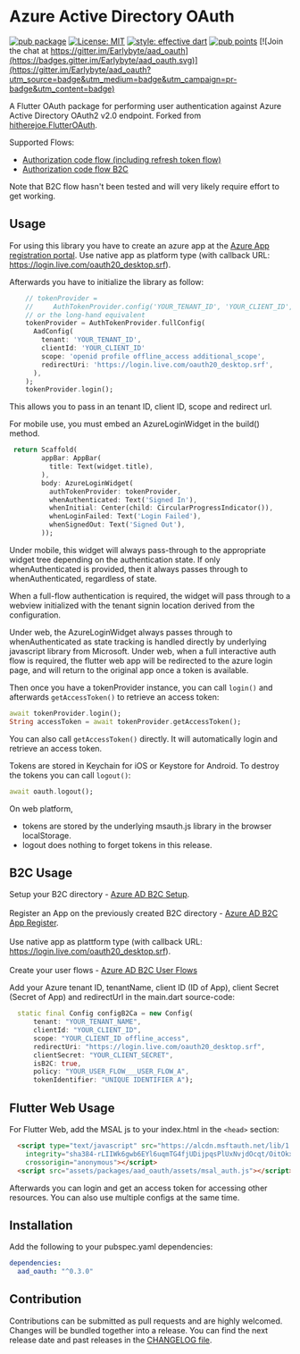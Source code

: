 # Azure Active Directory OAuth

[![pub package](https://img.shields.io/pub/v/aad_oauth.svg)](https://pub.dartlang.org/packages/aad_oauth)
[![License: MIT](https://img.shields.io/badge/license-MIT-blue.svg)](https://opensource.org/licenses/MIT)
[![style: effective dart](https://img.shields.io/badge/style-effective_dart-40c4ff.svg)](https://github.com/tenhobi/effective_dart)
[![pub points](https://badges.bar/aad_oauth/pub%20points)](https://pub.dev/packages/aad_oauth/score) 
[![Join the chat at https://gitter.im/Earlybyte/aad_oauth](https://badges.gitter.im/Earlybyte/aad_oauth.svg)](https://gitter.im/Earlybyte/aad_oauth?utm_source=badge&utm_medium=badge&utm_campaign=pr-badge&utm_content=badge)

A Flutter OAuth package for performing user authentication against Azure Active Directory OAuth2 v2.0 endpoint. Forked from [hitherejoe.FlutterOAuth](https://github.com/hitherejoe/FlutterOAuth).

Supported Flows:

- [Authorization code flow (including refresh token flow)](https://docs.microsoft.com/en-us/azure/active-directory/develop/v2-oauth2-auth-code-flow)
- [Authorization code flow B2C](https://docs.microsoft.com/en-us/azure/active-directory-b2c/authorization-code-flow)

Note that B2C flow hasn't been tested and will very likely require effort to get working.

## Usage

For using this library you have to create an azure app at the [Azure App registration portal](https://apps.dev.microsoft.com/). Use native app as platform type (with callback URL: https://login.live.com/oauth20_desktop.srf).

Afterwards you have to initialize the library as follow:

```dart
    // tokenProvider =
    //     AuthTokenProvider.config('YOUR_TENANT_ID', 'YOUR_CLIENT_ID', 'additional_scope');
    // or the long-hand equivalent
    tokenProvider = AuthTokenProvider.fullConfig(
      AadConfig(
        tenant: 'YOUR_TENANT_ID',
        clientId: 'YOUR_CLIENT_ID'
        scope: 'openid profile offline_access additional_scope',
        redirectUri: 'https://login.live.com/oauth20_desktop.srf',
      ),
    );
    tokenProvider.login();

```

This allows you to pass in an tenant ID, client ID, scope and redirect url.

For mobile use, you must embed an AzureLoginWidget in the build() method.
```dart
 return Scaffold(
        appBar: AppBar(
          title: Text(widget.title),
        ),
        body: AzureLoginWidget(
          authTokenProvider: tokenProvider,
          whenAuthenticated: Text('Signed In'),
          whenInitial: Center(child: CircularProgressIndicator()),
          whenLoginFailed: Text('Login Failed'),
          whenSignedOut: Text('Signed Out'),
        ));
```
Under mobile, this widget will always pass-through to the appropriate widget tree depending
on the authentication state. If only whenAuthenticated is provided, then it always passes
through to whenAuthenticated, regardless of state. 

When a full-flow authentication is required, the widget will pass through to a webview
initialized with the tenant signin location derived from the configuration.

Under web, the AzureLoginWidget always passes through to whenAuthenticated as state tracking
is handled directly by underlying javascript library from Microsoft. Under web, when a full
interactive auth flow is required, the flutter web app will be redirected to the azure login
page, and will return to the original app once a token is available.

Then once you have a tokenProvider instance, you can call `login()` and afterwards `getAccessToken()` to retrieve an access token:

```dart
await tokenProvider.login();
String accessToken = await tokenProvider.getAccessToken();
```



You can also call `getAccessToken()` directly. It will automatically login and retrieve an access token.

Tokens are stored in Keychain for iOS or Keystore for Android. To destroy the tokens you can call `logout()`:

```dart
await oauth.logout();
```

On web platform,
* tokens are stored by the underlying msauth.js library in the browser localStorage.
* logout does nothing to forget tokens in this release.

## B2C Usage

Setup your B2C directory - [Azure AD B2C Setup](https://docs.microsoft.com/en-us/azure/active-directory-b2c/tutorial-create-tenant/).
<br></br>Register an App on the previously created B2C directory - [Azure AD B2C App Register](https://docs.microsoft.com/en-us/azure/active-directory-b2c/tutorial-register-applications?tabs=applications).
<br></br>Use native app as plattform type (with callback URL: https://login.live.com/oauth20_desktop.srf).
<br></br>Create your user flows - [Azure AD B2C User Flows](https://docs.microsoft.com/en-us/azure/active-directory-b2c/tutorial-create-user-flows)

Add your Azure tenant ID, tenantName, client ID (ID of App), client Secret (Secret of App) and redirectUrl in the main.dart source-code:

```dart
  static final Config configB2Ca = new Config(
      tenant: "YOUR_TENANT_NAME",
      clientId: "YOUR_CLIENT_ID",
      scope: "YOUR_CLIENT_ID offline_access",
      redirectUri: "https://login.live.com/oauth20_desktop.srf",
      clientSecret: "YOUR_CLIENT_SECRET",
      isB2C: true,
      policy: "YOUR_USER_FLOW___USER_FLOW_A",
      tokenIdentifier: "UNIQUE IDENTIFIER A");
```

## Flutter Web Usage
For Flutter Web, add the MSAL js to your index.html in the `<head>` section:
```html
  <script type="text/javascript" src="https://alcdn.msftauth.net/lib/1.4.8/js/msal.js"
    integrity="sha384-rLIIWk6gwb6EYl6uqmTG4fjUDijpqsPlUxNvjdOcqt/OitOkxXKAJf6HhNEjRDBD"
    crossorigin="anonymous"></script>
  <script src="assets/packages/aad_oauth/assets/msal_auth.js"></script>
```

Afterwards you can login and get an access token for accessing other resources. You can also use multiple configs at the same time.

## Installation

Add the following to your pubspec.yaml dependencies:

```yaml
dependencies:
  aad_oauth: "^0.3.0"
```

## Contribution

Contributions can be submitted as pull requests and are highly welcomed. Changes will be bundled together into a release. You can find the next release date and past releases in the [CHANGELOG file](CHANGELOG.md).
